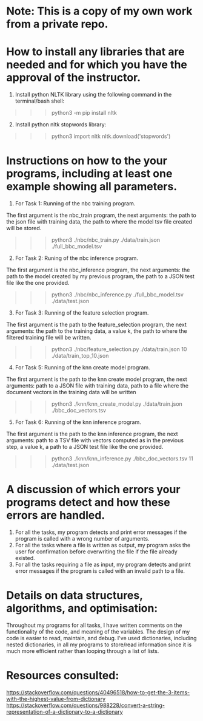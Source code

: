 # Note: This is a copy of my own work from a private repo.

# How to install any libraries that are needed and for which you have the approval of the instructor.

1. Install python NLTK library using the following command in the terminal/bash shell:
>>>python3 -m pip install nltk

2. Install python nltk stopwords library:
>>>python3
>>>import nltk
>>>nltk.download('stopwords')

# Instructions on how to the your programs, including at least one example showing all parameters.

1. For Task 1: Running of the nbc training program. 

The first argument is the nbc_train program, the next arguments: the path to the json file with training data, the path to where the model tsv file created will be stored.
>>>python3 ./nbc/nbc_train.py ./data/train.json ./full_bbc_model.tsv   

2. For Task 2: Runing of the nbc inference program.

The first argument is the nbc_inference program, the next arguments: the path to the model created by my previous program, the path to a JSON test file like the one provided.
>>>python3 ./nbc/nbc_inference.py ./full_bbc_model.tsv ./data/test.json  

3. For Task 3: Running of the feature selection program.

The first argument is the path to the feature_selection program, the next arguments: the path to the training data, a value k, the path to where the filtered training file will be written.
>>>python3 ./nbc/feature_selection.py ./data/train.json 10 ./data/train_top_10.json

4. For Task 5: Running of the knn create model program.

The first argument is the path to the knn create model program, the next arguments: path to a JSON file with training data, path to a file where the document vectors in the training data will be written
>>>python3 ./knn/knn_create_model.py ./data/train.json ./bbc_doc_vectors.tsv

5. For Task 6: Running of the knn inference program.

The first argument is the path to the knn inference program, the next arguments: path to a TSV file with vectors computed as in the previous step, a value k, a path to a JSON test file like the one provided.
>>>python3 ./knn/knn_inference.py ./bbc_doc_vectors.tsv 11 ./data/test.json

# A discussion of which errors your programs detect and how these errors are handled.

1. For all the tasks, my program detects and print error messages if the program is called with a wrong number of arguments.
2. For all the tasks where a file is written as output, my program asks the user for confirmation before overwriting the file if the file already existed.
3. For all the tasks requiring a file as input, my program detects and print error messages if the program is called with an invalid path to a file. 


# Details on data structures, algorithms, and optimisation: 

Throughout my programs for all tasks, I have written comments on the functionality of the code, and meaning of the variables. The design of my code is easier to read, maintain, and debug. I've used dictionaries, including nested dictionaries, in all my programs to store/read information since it is much more efficient rather than looping through a list of lists.

# Resources consulted:

https://stackoverflow.com/questions/40496518/how-to-get-the-3-items-with-the-highest-value-from-dictionary
https://stackoverflow.com/questions/988228/convert-a-string-representation-of-a-dictionary-to-a-dictionary
